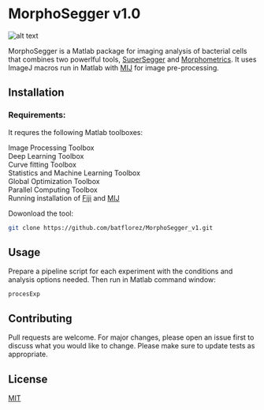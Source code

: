 # MorphoSegger v1.0

![alt text](https://github.com/batflorez/MorphoSegger_v1/blob/master/Morphometrics_v2/Morphometrics_GUI/morphometrics_v2_f.JPG)

MorphoSegger is a Matlab package for imaging analysis of bacterial cells that combines two powerlful tools, [SuperSegger](https://github.com/wiggins-lab/SuperSegger/wiki) and [Morphometrics](https://simtk.org/projects/morphometrics). It uses ImageJ macros run in Matlab with [MIJ](http://bigwww.epfl.ch/sage/soft/mij/) for image pre-processing.

## Installation

### Requirements:
It requres the following Matlab toolboxes:

Image Processing Toolbox  
Deep Learning Toolbox  
Curve fitting Toolbox  
Statistics and Machine Learning Toolbox  
Global Optimization Toolbox  
Parallel Computing Toolbox  
Running installation of [Fiji](https://fiji.sc/) and [MIJ](http://bigwww.epfl.ch/sage/soft/mij/)

Dowonload the tool:

```bash
git clone https://github.com/batflorez/MorphoSegger_v1.git
```

## Usage

Prepare a pipeline script for each experiment with the conditions and analysis options needed. Then run in Matlab command window:
```
procesExp
```

## Contributing
Pull requests are welcome. For major changes, please open an issue first to discuss what you would like to change.
Please make sure to update tests as appropriate.

## License
[MIT](https://choosealicense.com/licenses/mit/)
